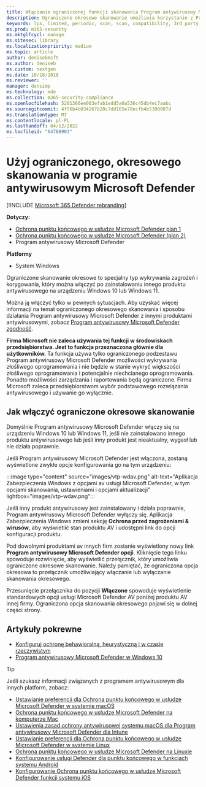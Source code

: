 ```yaml
---
title: Włączanie ograniczonej funkcji skanowania Program antywirusowy Microsoft Defender okresowych
description: Ograniczone okresowe skanowanie umożliwia korzystanie z Program antywirusowy Microsoft Defender oprócz innych zainstalowanych dostawców av
keywords: lps, limited, periodic, scan, scan, compatibility, 3rd party, other av, disable
ms.prod: m365-security
ms.mktglfcycl: manage
ms.sitesec: library
ms.localizationpriority: medium
ms.topic: article
author: denisebmsft
ms.author: deniseb
ms.custom: nextgen
ms.date: 10/18/2018
ms.reviewer: ''
manager: dansimp
ms.technology: mde
ms.collection: m365-security-compliance
ms.openlocfilehash: 5201366ee003efab1edd5a0a536c45db4ec7aabc
ms.sourcegitcommit: 4f56b4b034267b28c7dd165e78ecfb4b5390087d
ms.translationtype: MT
ms.contentlocale: pl-PL
ms.lasthandoff: 04/12/2022
ms.locfileid: "64788903"
---
```

# <a name="use-limited-periodic-scanning-in-microsoft-defender-antivirus"></a>Użyj ograniczonego, okresowego skanowania w programie antywirusowym Microsoft Defender

[!INCLUDE [Microsoft 365 Defender rebranding](../../includes/microsoft-defender.md)]


**Dotyczy:**

- [Ochrona punktu końcowego w usłudze Microsoft Defender plan 1](https://go.microsoft.com/fwlink/p/?linkid=2154037)
- [Ochrona punktu końcowego w usłudze Microsoft Defender (plan 2)](https://go.microsoft.com/fwlink/p/?linkid=2154037) 
- Program antywirusowy Microsoft Defender

**Platformy**
- System Windows

Ograniczone skanowanie okresowe to specjalny typ wykrywania zagrożeń i korygowania, który można włączyć po zainstalowaniu innego produktu antywirusowego na urządzeniu Windows 10 lub Windows 11.

Można ją włączyć tylko w pewnych sytuacjach. Aby uzyskać więcej informacji na temat ograniczonego okresowego skanowania i sposobu działania Program antywirusowy Microsoft Defender z innymi produktami antywirusowymi, zobacz [Program antywirusowy Microsoft Defender zgodność](microsoft-defender-antivirus-compatibility.md).

**Firma Microsoft nie zaleca używania tej funkcji w środowiskach przedsiębiorstwa. Jest to funkcja przeznaczona głównie dla użytkowników.** Ta funkcja używa tylko ograniczonego podzestawu Program antywirusowy Microsoft Defender możliwości wykrywania złośliwego oprogramowania i nie będzie w stanie wykryć większości złośliwego oprogramowania i potencjalnie niechcianego oprogramowania. Ponadto możliwości zarządzania i raportowania będą ograniczone. Firma Microsoft zaleca przedsiębiorstwom wybór podstawowego rozwiązania antywirusowego i używanie go wyłącznie.

## <a name="how-to-enable-limited-periodic-scanning"></a>Jak włączyć ograniczone okresowe skanowanie

Domyślnie Program antywirusowy Microsoft Defender włączy się na urządzeniu Windows 10 lub Windows 11, jeśli nie zainstalowano innego produktu antywirusowego lub jeśli inny produkt jest nieaktualny, wygasł lub nie działa poprawnie.

Jeśli Program antywirusowy Microsoft Defender jest włączona, zostaną wyświetlone zwykłe opcje konfigurowania go na tym urządzeniu:

:::image type="content" source="images/vtp-wdav.png" alt-text="Aplikacja Zabezpieczenia Windows z opcjami av usługi Microsoft Defender, w tym opcjami skanowania, ustawieniami i opcjami aktualizacji" lightbox="images/vtp-wdav.png":::

Jeśli inny produkt antywirusowy jest zainstalowany i działa poprawnie, Program antywirusowy Microsoft Defender wyłączy się. Aplikacja Zabezpieczenia Windows zmieni sekcję **Ochrona przed zagrożeniami & wirusów**, aby wyświetlić stan produktu AV i udostępni link do opcji konfiguracji produktu.

Pod dowolnymi produktami av innych firm zostanie wyświetlony nowy link **Program antywirusowy Microsoft Defender opcji**. Kliknięcie tego linku spowoduje rozwinięcie, aby wyświetlić przełącznik, który umożliwia ograniczone okresowe skanowanie. Należy pamiętać, że ograniczona opcja okresowa to przełącznik umożliwiający włączanie lub wyłączanie skanowania okresowego. 

Przesunięcie przełącznika do pozycji **Włączone** spowoduje wyświetlenie standardowych opcji usługi Microsoft Defender AV poniżej produktu AV innej firmy. Ograniczona opcja skanowania okresowego pojawi się w dolnej części strony.

## <a name="related-articles"></a>Artykuły pokrewne

- [Konfiguruj ochronę behawioralną, heurystyczną i w czasie rzeczywistym](configure-protection-features-microsoft-defender-antivirus.md)
- [Program antywirusowy Microsoft Defender w Windows 10](microsoft-defender-antivirus-in-windows-10.md)

> [!TIP]
> Jeśli szukasz informacji związanych z programem antywirusowym dla innych platform, zobacz:
> - [Ustawianie preferencji dla Ochrona punktu końcowego w usłudze Microsoft Defender w systemie macOS](mac-preferences.md)
> - [Ochrona punktu końcowego w usłudze Microsoft Defender na komputerze Mac](microsoft-defender-endpoint-mac.md)
> - [Ustawienia zasad ochrony antywirusowej systemu macOS dla Program antywirusowy Microsoft Defender dla Intune](/mem/intune/protect/antivirus-microsoft-defender-settings-macos)
> - [Ustawianie preferencji dla Ochrona punktu końcowego w usłudze Microsoft Defender w systemie Linux](linux-preferences.md)
> - [Ochrona punktu końcowego w usłudze Microsoft Defender na Linuxie](microsoft-defender-endpoint-linux.md)
> - [Konfigurowanie usługi Defender dla punktu końcowego w funkcjach systemu Android](android-configure.md)
> - [Konfigurowanie Ochrona punktu końcowego w usłudze Microsoft Defender funkcji systemu iOS](ios-configure-features.md)